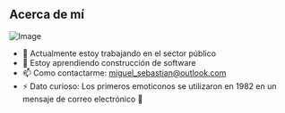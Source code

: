 ## Acerca de mí
![Image](https://github.com/user-attachments/assets/03659501-1dac-4e8c-adfa-c76ba779a336)
- 🏢 Actualmente estoy trabajando en el sector público
- 🌱 Estoy aprendiendo construcción de software
- 📫 Como contactarme: miguel_sebastian@outlook.com
- ⚡ Dato curioso: Los primeros emoticonos se utilizaron en 1982 en un mensaje de correo electrónico 📧

